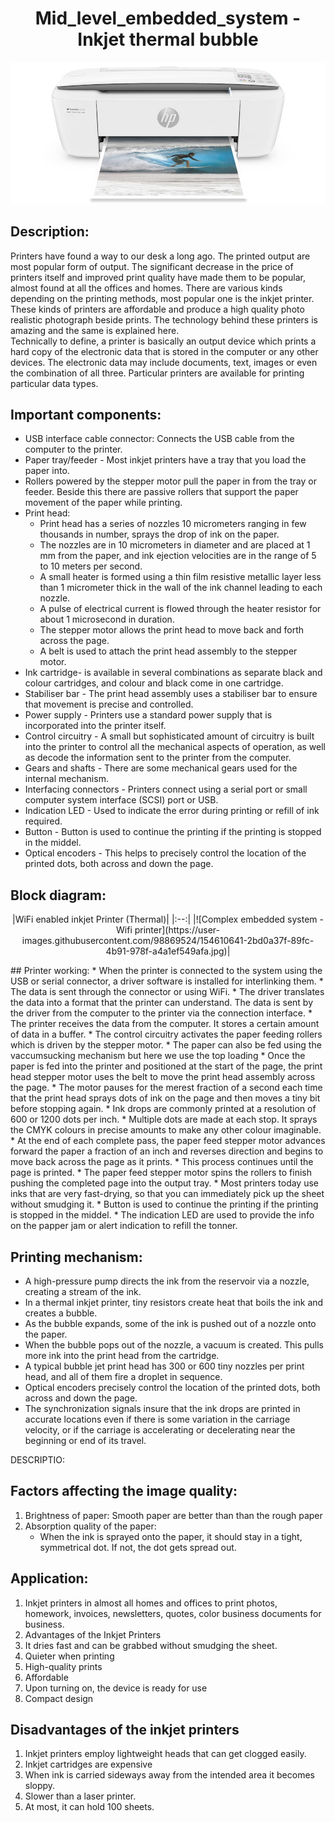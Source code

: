 <h1 align="center">Mid_level_embedded_system - Inkjet thermal bubble</h1>

<p align="center">
  <img width="680" src="https://github.com/Y-133/M2-EmbSys/blob/main/images/hp-deskjet-3755.jpg" alt="Inkjet">
</p>

## Description:
Printers have found a way to our desk a long ago. The printed output are most popular form  of output. The significant decrease in the price of printers itself and improved print quality have made them to be popular, almost found at all the offices and homes. There are various kinds depending on the printing methods, most popular one is the inkjet printer. These kinds of printers are affordable and produce a high quality photo realistic photograph beside prints. The technology behind these printers is amazing and the same is explained here.  
Technically to define, a printer is basically an output device which prints a hard copy of the electronic data that is stored in the computer or any other devices. The electronic data may include documents, text, images or even the combination of all three. Particular printers are available for printing particular data types.

## Important components:
* USB interface cable connector: Connects the USB cable from the computer to the printer.
* Paper tray/feeder - Most inkjet printers have a tray that you load the paper into.
*  Rollers powered by the stepper motor pull the paper in from the tray or feeder. Beside this there are passive rollers that support the paper movement of the paper while
printing.
* Print head:
  * Print head has a series of nozzles 10 micrometers ranging in few thousands in number, sprays the drop of ink on the paper.
  * The nozzles are in 10 micrometers in diameter and are placed at 1 mm from the paper, and ink ejection velocities are in the range of 5 to 10 meters per second.
  * A small heater is formed using a thin film resistive metallic layer less than 1 micrometer thick in the wall of the ink channel leading to each nozzle.
  * A pulse of electrical current is flowed through the heater resistor for about 1 microsecond in duration.
  * The stepper motor allows the print head to move back and forth across the page.
  * A belt is used to attach the print head assembly to the stepper motor. 
* Ink cartridge- is available in several combinations as separate black and colour cartridges, and colour and black come in one cartridge.
* Stabiliser bar - The print head assembly uses a stabiliser bar to ensure that movement is precise and controlled.
* Power supply - Printers use a standard power supply that is incorporated into the printer itself.
* Control circuitry - A small but sophisticated amount of circuitry is built into the printer to control all the mechanical aspects of operation, as well as decode the information sent to the printer from the computer.
* Gears and shafts -  There are some mechanical gears used for the internal mechanism.
* Interfacing connectors - Printers connect using a serial port or small computer system interface (SCSI) port or USB.
* Indication LED - Used to indicate the error during printing or refill of ink required.
* Button - Button is used to continue the printing if the printing is stopped in the middel.
* Optical encoders - This helps to precisely control the location of the printed dots, both across and down the page.

## Block diagram:
<p align = "center">
|WiFi enabled inkjet Printer (Thermal)|
|:--:|
|![Complex embedded system - Wifi printer](https://user-images.githubusercontent.com/98869524/154610641-2bd0a37f-89fc-4b91-978f-a4a1ef549afa.jpg)|
</p>
## Printer working: 
* When the printer is connected to the system using the USB or serial connector, a driver software is installed for interlinking them. 
* The data is sent through the connector or using WiFi. 
* The driver translates the data into a format that the printer can understand. The data is sent by the driver from the computer to the printer via the connection interface.
* The printer receives the data from the computer. It stores a certain amount of data in a buffer. 
* The control circuitry activates the paper feeding rollers which is driven by the stepper motor.
* The paper can also be fed using the vaccumsucking mechanism but here we use the top loading 
* Once the paper is fed into the printer and positioned at the start of the page, the print head stepper motor uses the belt to move the print head assembly across the page. 
* The motor pauses for the merest fraction of a second each time that the print head sprays dots of ink on the page and then moves a tiny bit before stopping again. 
* Ink drops are commonly printed at a resolution of 600 or 1200 dots per inch. 
* Multiple dots are made at each stop. It sprays the CMYK colours in precise amounts to make any other colour imaginable.
* At the end of each complete pass, the paper feed stepper motor advances forward the paper a fraction of an inch and reverses direction and begins to move back across the page  as it prints.
* This process continues until the page is printed. 
* The paper feed stepper motor spins the rollers to finish pushing the completed page into the output tray. 
* Most printers today use inks that are very fast-drying, so that you can immediately pick up the sheet without smudging it.
* Button is used to continue the printing if the printing is stopped in the middel.
* The indication LED are used to provide the info on the papper jam or alert indication to refill the tonner.   

## Printing mechanism:
* A high-pressure pump directs the ink from the reservoir via a nozzle, creating a stream of the ink.
* In a thermal inkjet printer, tiny resistors create heat that boils the ink and creates a bubble.
* As the bubble expands, some of the ink is pushed out of a nozzle onto the paper. 
* When the bubble pops out of the nozzle, a vacuum is created. This pulls more ink into the print head from the cartridge. 
* A typical bubble jet print head has 300 or 600 tiny nozzles per print head, and all of them fire a droplet in sequence. 
* Optical encoders precisely control the location of the printed dots, both across and down the page. 
* The synchronization signals insure that the ink drops are printed in accurate locations even if there is some variation in the carriage velocity, or if the carriage is accelerating or decelerating near the beginning or end of its travel.


DESCRIPTIO:
## Factors affecting the image quality:
1. Brightness of paper: Smooth paper are better than than the rough paper 
2. Absorption quality of the paper:
    * When the ink is sprayed onto the paper, it should stay in a tight, symmetrical dot. If not, the dot gets spread out.

## Application:
1) Inkjet printers in almost all homes and offices to print photos, homework, invoices, newsletters, quotes, color business documents for business. 
2) Advantages of the Inkjet Printers
3) It dries fast and can be grabbed without smudging the sheet.
4) Quieter when printing 
5) High-quality prints
6) Affordable
7) Upon turning on, the device is ready for use
8) Compact design

## Disadvantages of the inkjet printers
1) Inkjet printers employ lightweight heads that can get clogged easily.
2) Inkjet cartridges are expensive
3) When ink is carried sideways away from the intended area it becomes sloppy.
4) Slower than a laser printer.
5) At most, it can hold 100 sheets.
